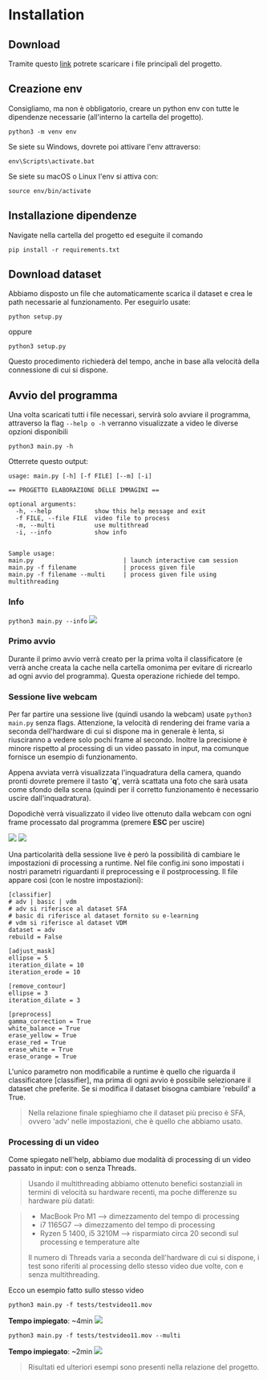 # Installation

## Download
Tramite questo [link]() potrete scaricare i file principali del progetto.

## Creazione env
Consigliamo, ma non è obbligatorio, creare un python env con tutte le dipendenze necessarie (all'interno la cartella del progetto).

```
python3 -m venv env
```

Se siete su Windows, dovrete poi attivare l'env attraverso:

```
env\Scripts\activate.bat
```

Se siete su macOS o Linux l'env si attiva con:

```
source env/bin/activate
```

## Installazione dipendenze

Navigate nella cartella del progetto ed eseguite il comando

```
pip install -r requirements.txt
``` 


## Download dataset

Abbiamo disposto un file che automaticamente scarica il dataset e crea le path necessarie al funzionamento. Per eseguirlo usate:

```
python setup.py
```
oppure

```
python3 setup.py
```

Questo procedimento richiederà del tempo, anche in base alla velocità della connessione di cui si dispone.

## Avvio del programma

Una volta scaricati tutti i file necessari, servirà solo avviare il programma, attraverso la flag <code>--help o -h</code> verranno visualizzate a video le diverse opzioni disponibili

```
python3 main.py -h
```
Otterrete questo output:

```
usage: main.py [-h] [-f FILE] [--m] [-i]

== PROGETTO ELABORAZIONE DELLE IMMAGINI ==

optional arguments:
  -h, --help            show this help message and exit
  -f FILE, --file FILE  video file to process
  -m, --multi           use multithread
  -i, --info            show info
  

Sample usage:
main.py                         | launch interactive cam session
main.py -f filename             | process given file
main.py -f filename --multi     | process given file using multithreading
```
### Info
<code>python3 main.py --info</code>
![](info.png)

### Primo avvio
Durante il primo avvio verrà creato per la prima volta il classificatore (e verrà anche creata la cache nella cartella omonima per evitare di ricrearlo ad ogni avvio del programma). Questa operazione richiede del tempo.

### Sessione live webcam
Per far partire una sessione live (quindi usando la webcam) usate <code>python3 main.py</code> senza flags. Attenzione, la velocità di rendering dei frame varia a seconda dell'hardware di cui si dispone ma in generale è lenta, si riusciranno a vedere solo pochi frame al secondo. Inoltre la precisione è minore rispetto al processing di un video passato in input, ma comunque fornisce un esempio di funzionamento.

Appena avviata verrà visualizzata l'inquadratura della camera, quando pronti dovrete premere il tasto '**q**', verrà scattata una foto che sarà usata come sfondo della scena (quindi per il corretto funzionamento è necessario uscire dall'inquadratura).

Dopodichè verrà visualizzato il video live ottenuto dalla webcam con ogni frame processato dal programma (premere **ESC** per uscire)

![](wallpaper.png) 
![](live.png)

Una particolarità della sessione live è però la possibilità di cambiare le impostazioni di processing a runtime.
Nel file config.ini sono impostati i nostri parametri riguardanti il preprocessing e il postprocessing. Il file appare così (con le nostre impostazioni):

```
[classifier]
# adv | basic | vdm
# adv si riferisce al dataset SFA
# basic di riferisce al dataset fornito su e-learning
# vdm si riferisce al dataset VDM
dataset = adv
rebuild = False

[adjust_mask]
ellipse = 5
iteration_dilate = 10
iteration_erode = 10

[remove_contour]
ellipse = 3
iteration_dilate = 3

[preprocess]
gamma_correction = True
white_balance = True
erase_yellow = True
erase_red = True
erase_white = True
erase_orange = True
```
L'unico parametro non modificabile a runtime è quello che riguarda il classificatore [classifier], ma prima di ogni avvio è possibile selezionare il dataset che preferite. Se si modifica il dataset bisogna cambiare 'rebuild' a True.

>Nella relazione finale spieghiamo che il dataset più preciso è SFA, ovvero 'adv' nelle impostazioni, che è quello che abbiamo usato.


### Processing di un video

Come spiegato nell'help, abbiamo due modalità di processing di un video passato in input: con o senza Threads. 
>Usando il multithreading abbiamo ottenuto benefici sostanziali in termini di velocità su hardware recenti, ma poche differenze su hardware più datati:

>* MacBook Pro M1 --> dimezzamento del tempo di processing
>* i7 1165G7 --> dimezzamento del tempo di processing
>* Ryzen 5 1400, i5 3210M --> risparmiato circa 20 secondi sul processing e temperature alte
> 
>Il numero di Threads varia a seconda dell'hardware di cui si dispone, i test sono riferiti al processing dello stesso video due volte, con e senza multithreading.

Ecco un esempio fatto sullo stesso video

<code>python3 main.py -f tests/testvideo11.mov</code>

**Tempo impiegato**: ~4min
![](single.png)

<code>python3 main.py -f tests/testvideo11.mov --multi</code>

**Tempo impiegato**: ~2min
![](multi.png)

> Risultati ed ulteriori esempi sono presenti nella relazione del progetto.
